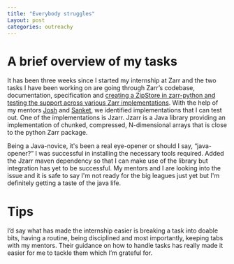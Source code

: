 ```yaml
---
title: "Everybody struggles"
Layout: post
categories: outreachy
---
```


# A brief overview of my tasks
It has been three weeks since I started my internship at Zarr and the two tasks I have been working on are going through Zarr’s codebase, documentation, specification and [creating a ZipStore in zarr-python and testing the support across various Zarr implementations](https://github.com/caviere/testing_zipstore). With the help of my mentors [Josh](https://github.com/joshmoore) and [Sanket](https://github.com/MSanKeys963), we identified implementations that I can test out. One of the implementations is Jzarr. Jzarr is a Java library providing an implementation of chunked, compressed, N-dimensional arrays that is close to the python Zarr package. 

Being a Java-novice, it's been a real eye-opener or should I say, “java-opener?” I was successful in installing the necessary tools required. Added the Jzarr maven dependency so that I can make use of the library but integration has yet to be successful. My mentors and I are looking into the issue and it is safe to say I'm not ready for the big leagues just yet but I'm definitely getting a taste of the java life.
 
# Tips
I’d say what has made the internship easier is breaking a task into doable bits, having a routine, being disciplined and most importantly, keeping tabs with my mentors. Their guidance on how to handle tasks has really made it easier for me to tackle them which I’m grateful for. 
